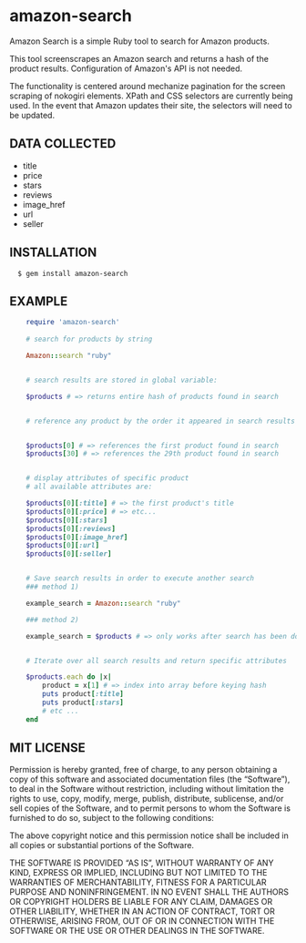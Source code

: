 # amazon-search

Amazon Search is a simple Ruby tool to search for Amazon products.

This tool screenscrapes an Amazon search and returns a hash of the product results. Configuration of Amazon's API is not needed.

The functionality is centered around mechanize pagination for the screen scraping of nokogiri elements.  XPath and CSS selectors are currently being used.  In the event that Amazon updates their site, the selectors will need to be updated.

## DATA COLLECTED
* title
* price
* stars
* reviews
* image_href
* url
* seller


## INSTALLATION

```
  $ gem install amazon-search
```

## EXAMPLE

```ruby
    require 'amazon-search'
    
    # search for products by string

    Amazon::search "ruby"


    # search results are stored in global variable:

    $products # => returns entire hash of products found in search


    # reference any product by the order it appeared in search results


    $products[0] # => references the first product found in search
    $products[30] # => references the 29th product found in search


    # display attributes of specific product
    # all available attributes are:

    $products[0][:title] # => the first product's title
    $products[0][:price] # => etc...
    $products[0][:stars]
    $products[0][:reviews] 
    $products[0][:image_href]
    $products[0][:url]
    $products[0][:seller] 


    # Save search results in order to execute another search
    ### method 1)

    example_search = Amazon::search "ruby" 

    ### method 2)

    example_search = $products # => only works after search has been done


    # Iterate over all search results and return specific attributes

    $products.each do |x|
    	product = x[1] # => index into array before keying hash
    	puts product[:title]
    	puts product[:stars]
    	# etc ...
    end
```
	
    
## MIT LICENSE

Permission is hereby granted, free of charge, to any person obtaining a copy of this software and associated documentation files (the “Software”), to deal in the Software without restriction, including without limitation the rights to use, copy, modify, merge, publish, distribute, sublicense, and/or sell copies of the Software, and to permit persons to whom the Software is furnished to do so, subject to the following conditions:

The above copyright notice and this permission notice shall be included in all copies or substantial portions of the Software.

THE SOFTWARE IS PROVIDED “AS IS”, WITHOUT WARRANTY OF ANY KIND, EXPRESS OR IMPLIED, INCLUDING BUT NOT LIMITED TO THE WARRANTIES OF MERCHANTABILITY, FITNESS FOR A PARTICULAR PURPOSE AND NONINFRINGEMENT. IN NO EVENT SHALL THE AUTHORS OR COPYRIGHT HOLDERS BE LIABLE FOR ANY CLAIM, DAMAGES OR OTHER LIABILITY, WHETHER IN AN ACTION OF CONTRACT, TORT OR OTHERWISE, ARISING FROM, OUT OF OR IN CONNECTION WITH THE SOFTWARE OR THE USE OR OTHER DEALINGS IN THE SOFTWARE.